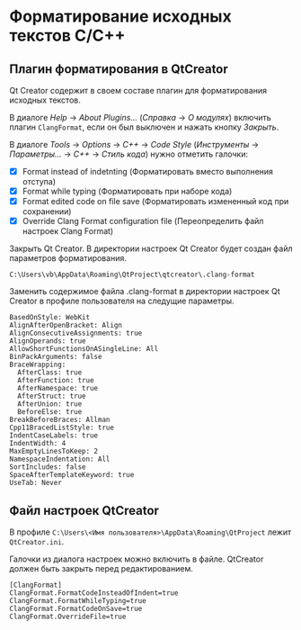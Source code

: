 # Форматирование исходных текстов C/C++

## Плагин форматирования в QtCreator

Qt Creator содержит в своем составе плагин для форматирования исходных текстов.

В диалоге *Help* → *About Plugins...* (*Справка* → *О модулях*) включить плагин `ClangFormat`, если он был выключен и нажать кнопку *Закрыть*.

В диалоге *Tools* → *Options* → *C++* → *Code Style* (*Инструменты* → *Параметры...* → *С++* → *Стиль кода*) нужно отметить галочки:

* [x] Format instead of indetnting (Форматировать вместо выполнения отступа)
* [x] Format while typing (Форматировать при наборе кода)
* [x] Format edited code on file save (Форматировать измененный код при сохранении)
* [x] Override Clang Format configuration file (Переопределить файл настроек Clang Format)

Закрыть Qt Creator. В директории настроек Qt Creator будет создан файл параметров форматирования.

```
C:\Users\vb\AppData\Roaming\QtProject\qtcreator\.clang-format
```

Заменить содержимое файла .clang-format в директории настроек Qt Creator в профиле пользователя на следущие параметры.

```
BasedOnStyle: WebKit
AlignAfterOpenBracket: Align
AlignConsecutiveAssignments: true
AlignOperands: true
AllowShortFunctionsOnASingleLine: All
BinPackArguments: false
BraceWrapping:
  AfterClass: true
  AfterFunction: true
  AfterNamespace: true
  AfterStruct: true
  AfterUnion: true
  BeforeElse: true
BreakBeforeBraces: Allman
Cpp11BracedListStyle: true
IndentCaseLabels: true
IndentWidth: 4
MaxEmptyLinesToKeep: 2
NamespaceIndentation: All
SortIncludes: false
SpaceAfterTemplateKeyword: true
UseTab: Never
```

## Файл настроек QtCreator

В профиле `C:\Users\<Имя пользователя>\AppData\Roaming\QtProject` лежит `QtCreator.ini`.

Галочки из диалога настроек можно включить в файле. QtCreator должен быть закрыть перед редактированием.

```
[ClangFormat]
ClangFormat.FormatCodeInsteadOfIndent=true
ClangFormat.FormatWhileTyping=true
ClangFormat.FormatCodeOnSave=true
ClangFormat.OverrideFile=true
```
